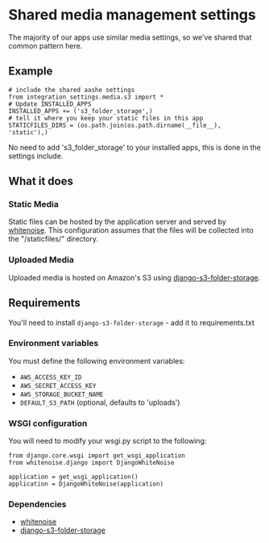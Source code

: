 # Shared media management settings

The majority of our apps use similar media settings, so we've shared that
common pattern here.

## Example

    # include the shared aashe settings
    from integration_settings.media.s3 import *
    # Update INSTALLED_APPS
    INSTALLED_APPS += ('s3_folder_storage',)
    # tell it where you keep your static files in this app
    STATICFILES_DIRS = (os.path.join(os.path.dirname(__file__), 'static'),)

No need to add 's3_folder_storage' to your installed apps, this is done in the settings include.

## What it does

### Static Media

Static files can be hosted by the application server and served by
[whitenoise](http://whitenoise.evans.io/en/latest/). This configuration assumes
that the files will be collected into the "/staticfiles/" directory.

### Uploaded Media

Uploaded media is hosted on Amazon's S3 using [django-s3-folder-storage](https://github.com/jamstooks/django-s3-folder-storage).

## Requirements

You'll need to install `django-s3-folder-storage` - add it to requirements.txt

### Environment variables

You must define the following environment variables:

  - `AWS_ACCESS_KEY_ID`
  - `AWS_SECRET_ACCESS_KEY`
  - `AWS_STORAGE_BUCKET_NAME`
  - `DEFAULT_S3_PATH` (optional, defaults to 'uploads')

### WSGI configuration

You will need to modify your wsgi.py script to the following:

    from django.core.wsgi import get_wsgi_application
    from whitenoise.django import DjangoWhiteNoise

    application = get_wsgi_application()
    application = DjangoWhiteNoise(application)

### Dependencies

- [whitenoise](http://whitenoise.evans.io/en/latest/)
- [django-s3-folder-storage](https://github.com/jamstooks/django-s3-folder-storage)
